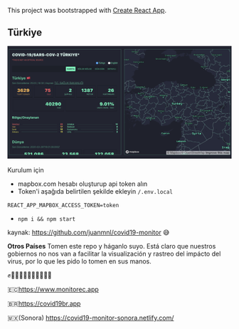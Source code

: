 This project was bootstrapped with [Create React App](https://github.com/facebook/create-react-app).

## **Türkiye**

![Screenshot](screenshot.png)


Kurulum için

- mapbox.com hesabı oluşturup api token alın
- Token'i aşağıda belirtilen şekilde ekleyin `/.env.local`

```
REACT_APP_MAPBOX_ACCESS_TOKEN=token
```

- `npm i && npm start`


kaynak: https://github.com/juanmnl/covid19-monitor
😅

**Otros Países**
Tomen este repo y háganlo suyo. Está claro que nuestros gobiernos no nos van a facilitar la visualización y rastreo del impácto del virus, por lo que les pido lo tomen en sus manos.

✊✊🏻✊🏼✊🏽✊🏾✊🏿

🇪🇨https://www.monitorec.app

🇧🇷https://covid19br.app

🇲🇽(Sonora) https://covid19-monitor-sonora.netlify.com/
